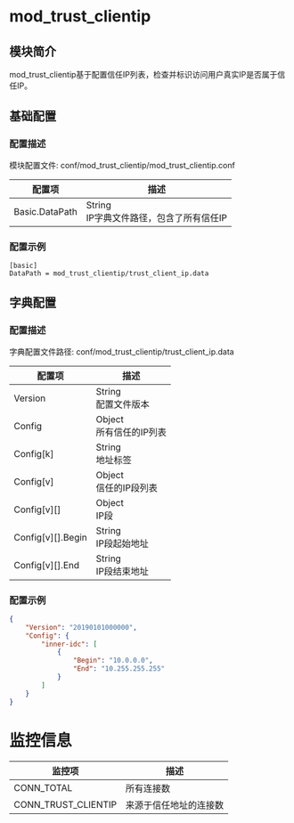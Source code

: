 # mod_trust_clientip

## 模块简介 

mod_trust_clientip基于配置信任IP列表，检查并标识访问用户真实IP是否属于信任IP。

## 基础配置

### 配置描述
模块配置文件: conf/mod_trust_clientip/mod_trust_clientip.conf

| 配置项         | 描述                             |
| -------------- | -------------------------------- |
| Basic.DataPath | String<br>IP字典文件路径，包含了所有信任IP |

### 配置示例
```
[basic]
DataPath = mod_trust_clientip/trust_client_ip.data
```

## 字典配置

### 配置描述
字典配置文件路径: conf/mod_trust_clientip/trust_client_ip.data

| 配置项            | 描述                            |
| ----------------- | ------------------------------- |
| Version           | String<br>配置文件版本          |
| Config            | Object<br>所有信任的IP列表      |
| Config[k]         | String<br>地址标签              |
| Config[v]         | Object<br>信任的IP段列表        |
| Config[v][]       | Object<br>IP段                  |
| Config[v][].Begin | String<br>IP段起始地址          |
| Config[v][].End   | String<br>IP段结束地址          |

### 配置示例
```json
{
    "Version": "20190101000000",
    "Config": {
        "inner-idc": [
            {
                "Begin": "10.0.0.0",
                "End": "10.255.255.255"
            }
        ]
    }
}
```

# 监控信息

| 监控项                       | 描述                                   |
| ---------------------------- | -------------------------------------- |
| CONN_TOTAL                   | 所有连接数                             |
| CONN_TRUST_CLIENTIP          | 来源于信任地址的连接数                 |
